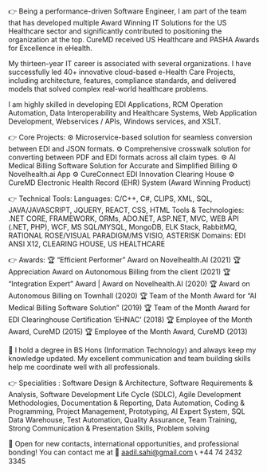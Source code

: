 👉 Being a performance-driven Software Engineer, I am part of the team that has developed multiple Award Winning IT Solutions for the US Healthcare sector and significantly contributed to positioning the organization at the top. CureMD received US Healthcare and PASHA Awards for Excellence in eHealth. 

My thirteen-year IT career is associated with several organizations. I have successfully led 40+ innovative cloud-based e-Health Care Projects, including architecture, features, compliance standards, and delivered models that solved complex real-world healthcare problems. 

I am highly skilled in developing EDI Applications, RCM Operation Automation, Data Interoperability and Healthcare Systems, Web Application Development, Webservices / APIs, Windows services, and XSLT. 

👉 Core Projects:
⚙️ Microservice-based solution for seamless conversion between EDI and JSON formats.
⚙️ Comprehensive crosswalk solution for converting between PDF and EDI formats across all claim types.
⚙️ AI Medical Billing Software Solution for Accurate and Simplified Billing
⚙️ Novelhealth.ai App 
⚙️ CureConnect EDI Innovation Clearing House
⚙️ CureMD Electronic Health Record (EHR) System (Award Winning Product)

👉 Technical Tools: 
Languages: C/C++, C#, CLIPS, XML, SQL, JAVA/JAVASCRIPT, JQUERY, REACT, CSS, HTML
Tools & Technologies: .NET CORE, FRAMEWORK, ORMs, ADO.NET, ASP.NET, MVC, WEB API (.NET, PHP), WCF, MS SQL/MYSQL, MongoDB, ELK Stack, RabbitMQ, RATIONAL ROSE/VISUAL PARADIGM/MS VISIO, ASTERISK 
Domains: EDI ANSI X12, CLEARING HOUSE, US HEALTHCARE

👉 Awards:
🏆 “Efficient Performer” Award on Novelhealth.AI (2021)
🏆 Appreciation Award on Autonomous Billing from the client (2021)
🏆 “Integration Expert” Award | Award on Novelhealth.AI (2020)
🏆 Award on Autonomous Billing on Townhall (2020)
🏆 Team of the Month Award for “AI Medical Billing Software Solution” (2019)
🏆 Team of the Month Award for EDI Clearinghouse Certification ‘EHNAC’ (2018)
🏆 Employee of the Month Award, CureMD (2015)
🏆 Employee of the Month Award, CureMD (2013)

📜 I hold a degree in BS Hons (Information Technology) and always keep my knowledge updated. My excellent communication and team building skills help me coordinate well with all professionals.

👉 Specialities : Software Design & Architecture, Software Requirements & Analysis, Software Development Life Cycle (SDLC), Agile Development Methodologies, Documentation & Reporting, Data Automation, Coding & Programming, Project Management, Prototyping, AI Expert System, SQL Data Warehouse, Test Automation, Quality Assurance, Team Training, Strong Communication & Presentation Skills, Problem solving

🤝 Open for new contacts, international opportunities, and professional bonding!
You can contact me at
📧 aadil.sahi@gmail.com
📞  +44 74 2432 3345
